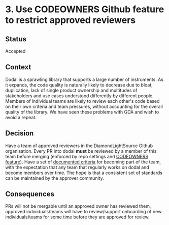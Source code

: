 # 3. Use CODEOWNERS Github feature to restrict approved reviewers

## Status

Accepted

## Context

Dodal is a sprawling library that supports a large number of instruments. As it expands, the code quality is naturally likely to decrease due to bloat, duplication, lack of single product ownership and multitudes of stakeholders and use cases understood differently by different people. Members of individual teams are likely to review each other's code based on their own criteria and team pressures, without accounting for the overall quality of the library. We have seen these problems with GDA and wish to avoid a repeat.

## Decision

Have a team of approved reviewers in the DiamondLightSource Github organisation. Every PR into dodal **must** be reviewed by a member of this team before merging (enforced by repo settings and [CODEOWNERS feature](https://docs.github.com/en/repositories/managing-your-repositorys-settings-and-features/customizing-your-repository/about-code-owners)). Have a set of [documented criteria](../reviews.md) for becoming part of the team, with the expectation that any team that regularly works on dodal and become members over time. The hope is that a consistent set of standards can be maintained by the approver community.

## Consequences

PRs will not be mergable until an approved owner has reviewed them, approved individuals/teams will have to review/support onboarding of new individuals/teams for some time before they are approved for review. 

